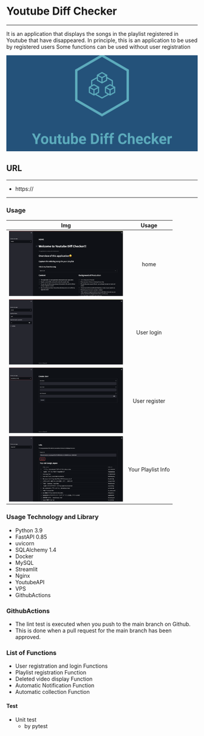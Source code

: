 # Youtube Diff Checker

---

It is an application that displays the songs in the playlist registered in Youtube that have disappeared.
In principle, this is an application to be used by registered users
Some functions can be used without user registration

![img](src/st_server/public/streamlit1/img/linkedin_banner_image_1.png)

## URL

---

* https://

---

### Usage

| Img | Usage |
| :---: | :---: |
| <img src="src/st_server/public/streamlit1/img/sample2.png" width="300"> | home |
|  <img src="src/st_server/public/streamlit1/img/sample1.png" width="300"> | User login |
|  <img src="src/st_server/public/streamlit1/img/sample3.png" width="300"> | User register |
|  <img src="src/st_server/public/streamlit1/img/sample4.png" width="300"> | Your Playlist Info |

### Usage Technology and Library

* Python 3.9
* FastAPI 0.85
* uvicorn
* SQLAlchemy 1.4
* Docker
* MySQL
* Streamlit
* Nginx
* YoutubeAPI
* VPS
* GithubActions

### GithubActions

* The lint test is executed when you push to the main branch on Github.
* This is done when a pull request for the main branch has been approved.

### List of Functions

* User registration and login Functions
* Playlist registration Function
* Deleted video display Function
* Automatic Notification Function
* Automatic collection Function

#### Test

* Unit test
  * by pytest